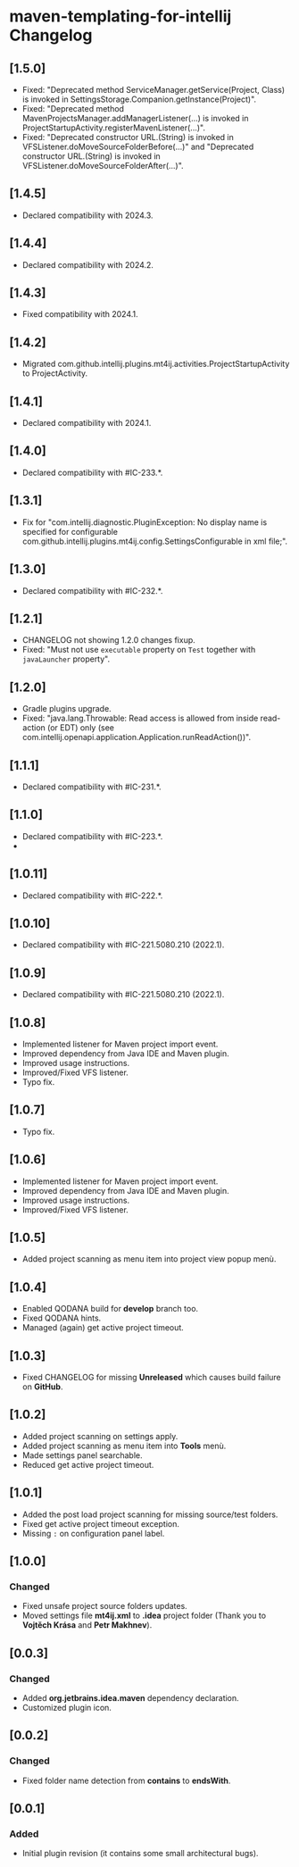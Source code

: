 # maven-templating-for-intellij Changelog

## [1.5.0]

- Fixed: "Deprecated method ServiceManager.getService(Project, Class) is invoked in SettingsStorage.Companion.getInstance(Project)".
- Fixed: "Deprecated method MavenProjectsManager.addManagerListener(...) is invoked in ProjectStartupActivity.registerMavenListener(...)".
- Fixed: "Deprecated constructor URL.<init>(String) is invoked in VFSListener.doMoveSourceFolderBefore(...)" and "Deprecated constructor URL.<init>(String) is invoked in VFSListener.doMoveSourceFolderAfter(...)".

## [1.4.5]

- Declared compatibility with 2024.3.

## [1.4.4]

- Declared compatibility with 2024.2.

## [1.4.3]

- Fixed compatibility with 2024.1.

## [1.4.2]

- Migrated com.github.intellij.plugins.mt4ij.activities.ProjectStartupActivity to ProjectActivity.

## [1.4.1]

- Declared compatibility with 2024.1.

## [1.4.0]

- Declared compatibility with #IC-233.*.

## [1.3.1]

- Fix for "com.intellij.diagnostic.PluginException: No display name is specified for configurable com.github.intellij.plugins.mt4ij.config.SettingsConfigurable in xml file;".

## [1.3.0]

- Declared compatibility with #IC-232.*.

## [1.2.1]

- CHANGELOG not showing 1.2.0 changes fixup.
- Fixed: "Must not use `executable` property on `Test` together with `javaLauncher` property".

## [1.2.0]

- Gradle plugins upgrade.
- Fixed: "java.lang.Throwable: Read access is allowed from inside read-action (or EDT) only (see com.intellij.openapi.application.Application.runReadAction())".

## [1.1.1]

- Declared compatibility with #IC-231.*.

## [1.1.0]

- Declared compatibility with #IC-223.*.
- 
## [1.0.11]

- Declared compatibility with #IC-222.*.

## [1.0.10]

- Declared compatibility with #IC-221.5080.210 (2022.1).

## [1.0.9]

- Declared compatibility with #IC-221.5080.210 (2022.1).

## [1.0.8]

- Implemented listener for Maven project import event.
- Improved dependency from Java IDE and Maven plugin.
- Improved usage instructions.
- Improved/Fixed VFS listener.
- Typo fix.

## [1.0.7]

- Typo fix.

## [1.0.6]

- Implemented listener for Maven project import event.
- Improved dependency from Java IDE and Maven plugin.
- Improved usage instructions.
- Improved/Fixed VFS listener.

## [1.0.5]

- Added project scanning as menu item into project view popup menù.

## [1.0.4]

- Enabled QODANA build for **develop** branch too.
- Fixed QODANA hints.
- Managed (again) get active project timeout.

## [1.0.3]

- Fixed CHANGELOG for missing **Unreleased** which causes build failure on **GitHub**.

## [1.0.2]

- Added project scanning on settings apply.
- Added project scanning as menu item into **Tools** menù.
- Made settings panel searchable.
- Reduced get active project timeout.

## [1.0.1]

- Added the post load project scanning for missing source/test folders.
- Fixed get active project timeout exception.
- Missing `:` on configuration panel label.

## [1.0.0]

### Changed

- Fixed unsafe project source folders updates.
- Moved settings file **mt4ij.xml** to **.idea** project folder (Thank you to **Vojtěch Krása** and **Petr Makhnev**).

## [0.0.3]

### Changed

- Added **org.jetbrains.idea.maven** dependency declaration.
- Customized plugin icon.

## [0.0.2]

### Changed

- Fixed folder name detection from **contains** to **endsWith**.

## [0.0.1]

### Added

- Initial plugin revision (it contains some small architectural bugs).
